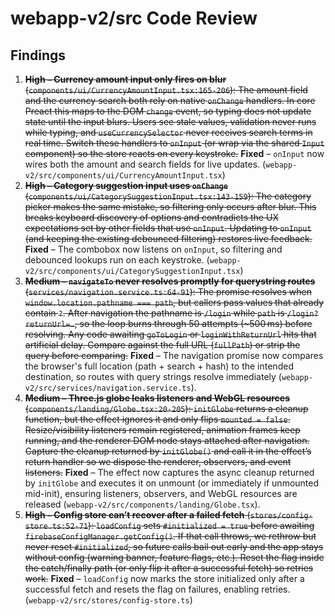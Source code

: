 # webapp-v2/src Code Review

## Findings

1. ~~**High – Currency amount input only fires on blur** (`components/ui/CurrencyAmountInput.tsx:165-206`): The amount field and the currency search both rely on native `onChange` handlers. In core Preact this maps to the DOM `change` event, so typing does not update state until the input blurs. Users see stale values, validation never runs while typing, and `useCurrencySelector` never receives search terms in real time. Switch these handlers to `onInput` (or wrap via the shared `Input` component) so the store reacts on every keystroke.~~ **Fixed** – `onInput` now wires both the amount and search fields for live updates. (`webapp-v2/src/components/ui/CurrencyAmountInput.tsx`)  
2. ~~**High – Category suggestion input uses `onChange`** (`components/ui/CategorySuggestionInput.tsx:143-159`): The category picker makes the same mistake, so filtering only occurs after blur. This breaks keyboard discovery of options and contradicts the UX expectations set by other fields that use `onInput`. Updating to `onInput` (and keeping the existing debounced filtering) restores live feedback.~~ **Fixed** – The combobox now listens on `onInput`, so filtering and debounced lookups run on each keystroke. (`webapp-v2/src/components/ui/CategorySuggestionInput.tsx`)  
3. ~~**Medium – `navigateTo` never resolves promptly for querystring routes** (`services/navigation.service.ts:64-91`): The promise resolves when `window.location.pathname === path`, but callers pass values that already contain `?`. After navigation the pathname is `/login` while `path` is `/login?returnUrl=…`, so the loop burns through 50 attempts (~500 ms) before resolving. Any code awaiting `goToLogin` or `loginWithReturnUrl` hits that artificial delay. Compare against the full URL (`fullPath`) or strip the query before comparing.~~ **Fixed** – The navigation promise now compares the browser's full location (path + search + hash) to the intended destination, so routes with query strings resolve immediately (`webapp-v2/src/services/navigation.service.ts`).  
4. ~~**Medium – Three.js globe leaks listeners and WebGL resources** (`components/landing/Globe.tsx:20-205`): `initGlobe` returns a cleanup function, but the effect ignores it and only flips `mounted = false`. Resize/visibility listeners remain registered, animation frames keep running, and the renderer DOM node stays attached after navigation. Capture the cleanup returned by `initGlobe()` and call it in the effect’s return handler so we dispose the renderer, observers, and event listeners.~~ **Fixed** – The effect now captures the async cleanup returned by `initGlobe` and executes it on unmount (or immediately if unmounted mid-init), ensuring listeners, observers, and WebGL resources are released (`webapp-v2/src/components/landing/Globe.tsx`).  
5. ~~**High – Config store can’t recover after a failed fetch** (`stores/config-store.ts:52-71`): `loadConfig` sets `#initialized = true` before awaiting `firebaseConfigManager.getConfig()`. If that call throws, we rethrow but never reset `#initialized`, so future calls bail out early and the app stays without config (warning banner, feature flags, etc.). Reset the flag inside the catch/finally path (or only flip it after a successful fetch) so retries work.~~ **Fixed** – `loadConfig` now marks the store initialized only after a successful fetch and resets the flag on failures, enabling retries. (`webapp-v2/src/stores/config-store.ts`)
